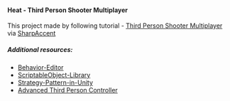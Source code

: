 #### Heat - Third Person Shooter Multiplayer

This project made by following tutorial - [Third Person Shooter Multiplayer](https://www.sharpaccent.com/?c=course&id=14) via [SharpAccent](https://sharpaccent.com/)

##### Additional resources:
  * [Behavior-Editor](https://github.com/sharpaccent/Behavior-Editor)  
  * [ScriptableObject-Library](https://github.com/sharpaccent/ScriptableObject-Library)
  * [Strategy-Pattern-in-Unity](https://github.com/sharpaccent/Strategy-Pattern-in-Unity)  
  * [Advanced Third Person Controller](https://www.sharpaccent.com/?c=course&id=28)